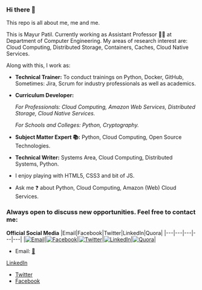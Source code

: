 ### Hi there 👋

<!--
**ramlaxman/ramlaxman** is a ✨ _special_ ✨ repository because its `README.md` (this file) appears on your GitHub profile.
Emoji Link: https://github-emoji-list.herokuapp.com/

Here are some ideas to get you started:
-->

This repo is all about me, me and me.

This is Mayur Patil. Currently working as Assistant Professor :man_teacher: at Department of Computer Engineering. My areas of research interest are: Cloud Computing, Distributed Storage, Containers, Caches, Cloud Native Services. 

Along with this, I work as:

- **Technical Trainer:** To conduct trainings on Python, Docker, GitHub,  Sometimes: Jira, Scrum for industry professionals as well as academics.
- **Curriculum Developer:**

   _For Professionals: Cloud Computing, Amazon Web Services, Distributed Storage, Cloud Native Services._

  _For Schools and Colleges: Python, Cryptography._
- **Subject Matter Expert :books::**  Python, Cloud Computing, Open Source Technologies.
- **Technical Writer:** Systems Area, Cloud Computing, Distributed Systems, Python.
- I enjoy playing with HTML5, CSS3 and bit of JS. 
- Ask me :question: about Python, Cloud Computing, Amazon (Web) Cloud Services.

### Always open to discuss new opportunities. Feel free to contact me:

**Official Social Media**
|Email|Facebook|Twitter|LinkedIn|Quora|
|---|---|---|---|---|
|[![Email](https://img.shields.io/badge/Gmail-white?logo=GMail&style=flat&logoColor=red)](mailto:ram.nath241089@gmail.com)|[![Facebook](https://img.shields.io/badge/Facebook-blue?logo=Facebook&style=flat&logoColor=white)](https://www.facebook.com/Mayurram)|[![Twitter](https://img.shields.io/badge/Twitter-00acee?logo=Twitter&style=flat&logoColor=white)](https://twitter.com/RamMayur)|[![LinkedIn](https://img.shields.io/badge/LinkedIn-00acee?logo=LinkedIn&style=flat&logoColor=white)](https://www.linkedin.com/in/mayurpatil7/)|[![Quora](https://img.shields.io/badge/Quora-darkred?logo=Quora&style=flat&logoColor=white)](https://www.quora.com/profile/मयूर-पाटील-Mayur-Patil)|



<!--|[![Facebook](https://img.shields.io/badge/Facebook-Follow-blue??style=social&logo=facebook&color=9cf)](https://www.facebook.com/mayurram)|   |  |  |-->

- Email: [:email:](mailto:ram.nath241089@gmail.com)

[LinkedIn](https://www.linkedin.com/in/mayurpatil7)
- [Twitter](https://twitter.com/RamMayur)
- [Facebook](https://www.facebook.com/RamMayur)
